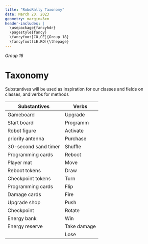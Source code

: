 ```yaml
---
title: "RoboRally Taxonomy"
date: March 20, 2023
geometry: margin=3cm
header-includes: |
  \usepackage{fancyhdr}
  \pagestyle{fancy}
  \fancyfoot[CO,CE]{Group 18}
  \fancyfoot[LE,RO]{\thepage}
---
```


_Group 18_

# Taxonomy

Substantives will be used as inspiration for our classes and fields on classes, and verbs for methods

| Substantives         | Verbs       |
| -------------------- | ----------- |
| Gameboard            | Upgrade     |
| Start board          | Programm    |
| Robot figure         | Activate    |
| priority antenna     | Purchase    |
| 30-second sand timer | Shuffle     |
| Programming cards    | Reboot      |
| Player mat           | Move        |
| Reboot tokens        | Draw        |
| Checkpoint tokens    | Turn        |
| Programming cards    | Flip        |
| Damage cards         | Fire        |
| Upgrade shop         | Push        |
| Checkpoint           | Rotate      |
| Energy bank          | Win         |
| Energy reserve       | Take damage |
|                      | Lose        |
